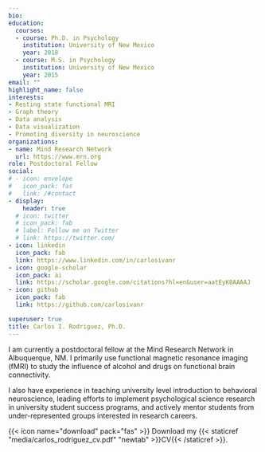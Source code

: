 ```yaml
---
bio:
education:
  courses:
  - course: Ph.D. in Psychology
    institution: University of New Mexico
    year: 2018
  - course: M.S. in Psychology
    institution: University of New Mexico
    year: 2015
email: ""
highlight_name: false
interests:
- Resting state functional MRI
- Graph theory
- Data analysis
- Data visualization
- Promoting diversity in neuroscience
organizations:
- name: Mind Research Network
  url: https://www.mrn.org
role: Postdoctoral Fellow
social:
# - icon: envelope
#   icon_pack: fas
#   link: /#contact
- display:
    header: true
  # icon: twitter
  # icon_pack: fab
  # label: Follow me on Twitter
  # link: https://twitter.com/
- icon: linkedin
  icon_pack: fab
  link: https://www.linkedin.com/in/carlosivanr
- icon: google-scholar
  icon_pack: ai
  link: https://scholar.google.com/citations?hl=en&user=aatEyK8AAAAJ
- icon: github
  icon_pack: fab
  link: https://github.com/carlosivanr

superuser: true
title: Carlos I. Rodriguez, Ph.D.
---
```


I am currently a postdoctoral fellow at the Mind Research Network in Albuquerque, NM. I primarily use functional magnetic resonance imaging (fMRI) to study the influence of alcohol and drugs on functional brain connectivity.

I also have experience in teaching university level introduction to behavioral neuroscience, leading efforts to implement psychological science research in university student success programs, and actively mentor students from under-represented groups interested in research careers.

{{< icon name="download" pack="fas" >}} Download my {{< staticref "media/carlos_rodriguez_cv.pdf" "newtab" >}}CV{{< /staticref >}}.
